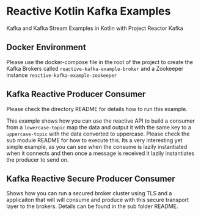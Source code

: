# Reactive Kotlin Kafka Examples
Kafka and Kafka Stream Examples in Kotlin with Project Reactor Kafka


## Docker Environment
Please use the docker-compose file in the root of the project to create the Kafka Brokers called `reactive-kafka-example-broker`
and a Zookeeper instance `reactive-kafka-example-zookeeper`

## Kafka Reactive Producer Consumer
Please check the directory README for details how to run this example.

This example shows how you can use the reactive API to build a consumer from a `lowercase-topic` map the data and output it
with the same key to a `uppercase-topic` with the data converted to uppercase. Please check the sub module README for 
how to execute this. Its a very interesting yet simple example, as you can see when the consume is lazily instantiated when 
it connects and then once a message is received it lazily instantiates the producer to send on.

## Kafka Reactive Secure Producer Consumer

Shows how you can run a secured broker cluster using TLS and a applicaiton that will will consume and produce with this secure 
transport layer to the brokers. Details can be found in the sub folder README.